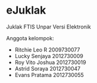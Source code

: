 eJuklak
=======

Juklak FTIS Unpar Versi Elektronik

Anggota kelompok:

* Ritchie Leo R   2009730077
* Lucky Senjaya   2012730009
* Roy Vito Joshua 2012730019
* Astrid Soraya   2012730047
* Evans Pratama   2012730055
